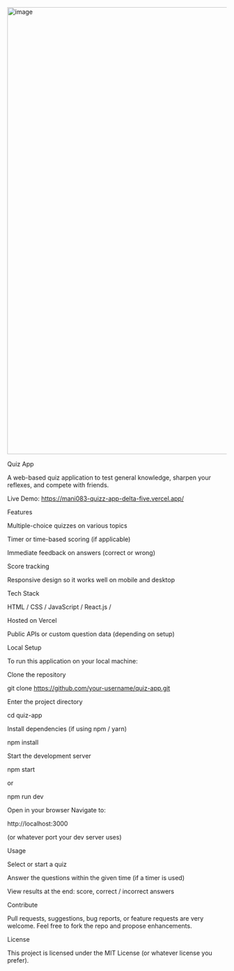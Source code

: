 <img width="1919" height="1023" alt="image" src="https://github.com/user-attachments/assets/92bd3295-cc12-4d59-bdfa-34dba4d34c41" />

Quiz App

A web-based quiz application to test general knowledge, sharpen your reflexes, and compete with friends.

Live Demo: https://mani083-quizz-app-delta-five.vercel.app/

Features

Multiple-choice quizzes on various topics

Timer or time-based scoring (if applicable)

Immediate feedback on answers (correct or wrong)

Score tracking

Responsive design so it works well on mobile and desktop

Tech Stack

HTML / CSS / JavaScript / React.js / 

Hosted on Vercel

Public APIs or custom question data (depending on setup)

Local Setup

To run this application on your local machine:

Clone the repository

git clone https://github.com/your-username/quiz-app.git


Enter the project directory

cd quiz-app


Install dependencies (if using npm / yarn)

npm install


Start the development server

npm start


or

npm run dev


Open in your browser
Navigate to:

http://localhost:3000


(or whatever port your dev server uses)

Usage

Select or start a quiz

Answer the questions within the given time (if a timer is used)

View results at the end: score, correct / incorrect answers

Contribute

Pull requests, suggestions, bug reports, or feature requests are very welcome. Feel free to fork the repo and propose enhancements.

License

This project is licensed under the MIT License (or whatever license you prefer).
